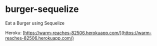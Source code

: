 # burger-sequelize
Eat a Burger using Sequelize

Heroku: [https://warm-reaches-82506.herokuapp.com/](https://warm-reaches-82506.herokuapp.com/)